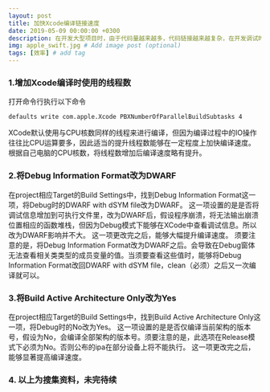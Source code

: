 ```yaml
---
layout: post
title: 加快Xcode编译链接速度
date: 2019-05-09 00:00:00 +0300
description: 在开发大型项目时，由于代码量越来越多，代码链接越来越复杂，在开发调试时会遇到项目编译时间长的情况，总结一些如何提高编译链接速度的方法。
img: apple_swift.jpg # Add image post (optional)
tags: [效率] # add tag
---
```


### 1.增加Xcode编译时使用的线程数

打开命令行执行以下命令
```shell
defaults write com.apple.Xcode PBXNumberOfParallelBuildSubtasks 4
```
XCode默认使用与CPU核数同样的线程来进行编译，但因为编译过程中的IO操作往往比CPU运算要多，因此适当的提升线程数能够在一定程度上加快编译速度。根据自己电脑的CPU核数，将线程数增加后编译速度略有提升。

### 2.将Debug Information Format改为DWARF

在project相应Target的Build Settings中，找到Debug Information Format这一项，将Debug时的DWARF with dSYM file改为DWARF。
这一项设置的是是否将调试信息增加到可执行文件里，改为DWARF后，假设程序崩溃，将无法输出崩溃位置相应的函数堆栈，但因为Debug模式下能够在XCode中查看调试信息。所以改为DWARF影响并不大。
这一项更改完之后，能够大幅提升编译速度。
须要注意的是，将Debug Information Format改为DWARF之后。会导致在Debug窗体无法查看相关类类型的成员变量的值。当须要查看这些值时，能够将Debug Information Format改回DWARF with dSYM file，clean（必须）之后又一次编译就可以。

### 3.将Build Active Architecture Only改为Yes

在project相应Target的Build Settings中，找到Build Active Architecture Only这一项，将Debug时的No改为Yes。
这一项设置的是是否仅编译当前架构的版本号，假设为No，会编译全部架构的版本号。须要注意的是，此选项在Release模式下必须为No。否则公布的ipa在部分设备上将不能执行。
这一项更改完之后，能够显著提高编译速度。

### 4. 以上为搜集资料，未完待续